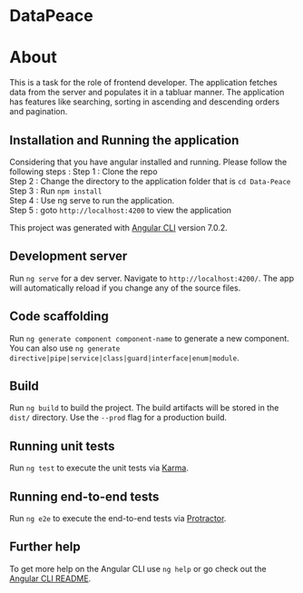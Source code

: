 # DataPeace

# About 
 This is a task for the role of frontend developer. The application fetches data from the server and populates it in a tabluar manner. The application has features like searching, sorting in ascending and descending orders and pagination. 
## Installation and Running the application
Considering that you have angular installed and running. Please follow the following steps :
Step 1 : Clone the repo <br />
Step 2 : Change the directory to the application folder that is `cd Data-Peace` <br />
Step 3 : Run `npm install` <br />
Step 4 : Use ng serve to run the application. <br />
Step 5 : goto `http://localhost:4200` to view the application <br />

This project was generated with [Angular CLI](https://github.com/angular/angular-cli) version 7.0.2.

## Development server

Run `ng serve` for a dev server. Navigate to `http://localhost:4200/`. The app will automatically reload if you change any of the source files.

## Code scaffolding

Run `ng generate component component-name` to generate a new component. You can also use `ng generate directive|pipe|service|class|guard|interface|enum|module`.

## Build

Run `ng build` to build the project. The build artifacts will be stored in the `dist/` directory. Use the `--prod` flag for a production build.

## Running unit tests

Run `ng test` to execute the unit tests via [Karma](https://karma-runner.github.io).

## Running end-to-end tests

Run `ng e2e` to execute the end-to-end tests via [Protractor](http://www.protractortest.org/).

## Further help

To get more help on the Angular CLI use `ng help` or go check out the [Angular CLI README](https://github.com/angular/angular-cli/blob/master/README.md).
